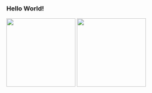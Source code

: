 ### Hello World!

<!--
**JuliaNery/JuliaNery** is a ✨ _special_ ✨ repository because its `README.md` (this file) appears on your GitHub profile.

<
-->
<div>
  <img height="180em"  src="https://github-readme-stats.vercel.app/api?username=JuliaNery&show_icons=true&theme=radical&include_all_commits=true&count_private-true"/>
  <img height="180em" src="https://github-readme-stats.vercel.app/api/top-langs/?username=JuliaNery&layout=compact&langs_count=16&theme=radical"/>
</div>
